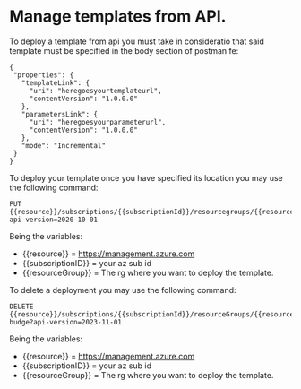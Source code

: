 # Manage templates from API.
To deploy a template from api you must take in consideratio that said template must be specified in the body section of postman fe: 
```
{
 "properties": {
   "templateLink": {
     "uri": "heregoesyourtemplateurl",
     "contentVersion": "1.0.0.0"
   },
   "parametersLink": {
     "uri": "heregoesyourparameterurl",
     "contentVersion": "1.0.0.0"
   },
   "mode": "Incremental"
 }
}
```
To deploy your template once you have specified its location you may use the following command: 
```
PUT {{resource}}/subscriptions/{{subscriptionId}}/resourcegroups/{{resourceGroup}}/providers/Microsoft.Resources/deployments/deployfromapi?api-version=2020-10-01
```
Being the variables: 
- {{resource}} = https://management.azure.com
- {{subscriptionID}} = your az sub id
- {{resourceGroup}} = The rg where you want to deploy the template.

To delete a deployment you may use the following command: 
```
DELETE {{resource}}/subscriptions/{{subscriptionId}}/resourceGroups/{{resourceGroup}}/providers/Microsoft.Consumption/budgets/sample-budge?api-version=2023-11-01
```
Being the variables: 
- {{resource}} = https://management.azure.com
- {{subscriptionID}} = your az sub id
- {{resourceGroup}} = The rg where you want to deploy the template.
